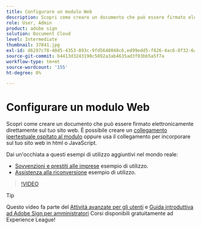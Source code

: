 ```yaml
---
title: Configurare un modulo Web
description: Scopri come creare un documento che può essere firmato elettronicamente direttamente sul tuo sito Web
role: User, Admin
product: adobe sign
solution: Document Cloud
level: Intermediate
thumbnail: 37841.jpg
exl-id: d6297c78-40d5-4353-893c-9fd5648048c6,ed99edd5-f826-4ac6-8f32-6a4e6e48ddc6
source-git-commit: b4413d3243190c5892a3ab4635ad3f03bb5a5f7a
workflow-type: tm+mt
source-wordcount: '155'
ht-degree: 0%

---
```


# Configurare un modulo Web

Scopri come creare un documento che può essere firmato elettronicamente direttamente sul tuo sito web. È possibile creare un [collegamento ipertestuale ospitato al modulo](https://salesforceintegration.na2.echosign.com/public/esignWidget?wid=CBFCIBAA3AAABLblqZhAa5MmTHYoyIwWia3GbWuwgXo0CqUPbm9Fndza1A51v56MP1PP5GL6UzOKpAYQ9RTI*) oppure usa il collegamento per incorporare sul tuo sito web in html o JavaScript.

Dai un&#39;occhiata a questi esempi di utilizzo aggiuntivi nel mondo reale:

* [Sovvenzioni e prestiti alle imprese](https://experienceleague.adobe.com/docs/document-cloud-learn/sign-learning-hub/expand/recipes/gov/usecasegovgrants.html?lang=en) esempio di utilizzo.
* [Assistenza alla riconversione](https://experienceleague.adobe.com/docs/document-cloud-learn/sign-learning-hub/expand/recipes/gov/usecasegovreemployment.html?lang=en) esempio di utilizzo.

>[!VIDEO](https://video.tv.adobe.com/v/37841?hidetitle=true)

>[!TIP]
>
>Questo video fa parte del [Attività avanzate per gli utenti](https://experienceleague.adobe.com/?recommended=Sign-U-1-2020.3) e [Guida introduttiva ad Adobe Sign per amministratori](https://experienceleague.adobe.com/?recommended=Sign-A-1-2020.2) Corsi disponibili gratuitamente ad Experience League!
